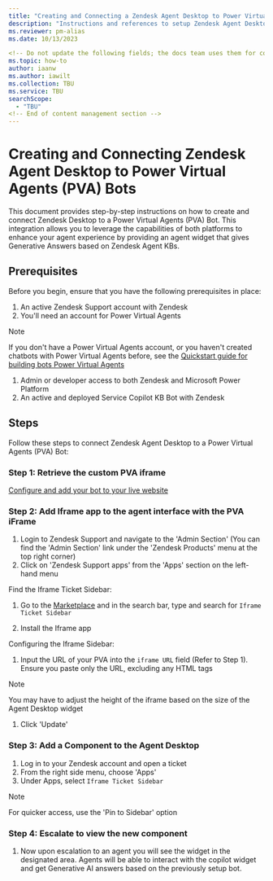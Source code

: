 ```yaml
---
title: "Creating and Connecting a Zendesk Agent Desktop to Power Virtual Agents (PVA)"
description: "Instructions and references to setup Zendesk Agent Desktop Console to connect with Service Copilot PVA"
ms.reviewer: pm-alias
ms.date: 10/13/2023

<!-- Do not update the following fields; the docs team uses them for content management -->
ms.topic: how-to
author: iaanw
ms.author: iawilt
ms.collection: TBU
ms.service: TBU
searchScope:
  - "TBU"
<!-- End of content management section -->
---
```


# Creating and Connecting Zendesk Agent Desktop to Power Virtual Agents (PVA) Bots

This document provides step-by-step instructions on how to create and connect Zendesk Desktop to a Power Virtual Agents (PVA) Bot. This integration allows you to leverage the capabilities of both platforms to enhance your agent experience by providing an agent widget that gives Generative Answers based on Zendesk Agent KBs.

## Prerequisites

Before you begin, ensure that you have the following prerequisites in place:

1. An active Zendesk Support account with Zendesk
1. You'll need an account for Power Virtual Agents 

  > [!NOTE]
  > If you don't have a Power Virtual Agents account, or you haven't created chatbots with Power Virtual Agents before, see the [Quickstart guide for building bots Power Virtual Agents](fundamentals-get-started.md?tabs=web)

1. Admin or developer access to both Zendesk and Microsoft Power Platform
1. An active and deployed Service Copilot KB Bot with Zendesk

## Steps

Follow these steps to connect Zendesk Agent Desktop to a Power Virtual Agents (PVA) Bot:

### Step 1: Retrieve the custom PVA iframe

[Configure and add your bot to your live website](https://learn.microsoft.com/en-us/power-virtual-agents/publication-connect-bot-to-web-channels?tabs=web)

### Step 2: Add Iframe app to the agent interface with the PVA iFrame


1. Login to Zendesk Support and navigate to the 'Admin Section' (You can find the 'Admin Section' link under the 'Zendesk Products' menu at the top right corner)
1. Click on 'Zendesk Support apps' from the 'Apps' section on the left-hand menu


Find the Iframe Ticket Sidebar:

1. Go to the  [Marketplace](https://www.zendesk.com/marketplace/apps/support/124716/iframe-ticket-sidebar/) and in the search bar, type and search for `Iframe Ticket Sidebar`

1. Install the Iframe app



 Configuring the Iframe Sidebar:

  1. Input the URL of your PVA into the `iframe URL` field (Refer to Step 1). Ensure you paste only the URL, excluding any HTML tags

> [!NOTE]
> You may have to adjust the height of the iframe based on the size of the Agent Desktop widget

1. Click 'Update'

### Step 3: Add a Component to the Agent Desktop 

1. Log in to your Zendesk account and open a ticket 
2. From the right side menu, choose 'Apps'
3.  Under Apps, select `Iframe Ticket Sidebar`

  > [!NOTE]
  > For quicker access, use the 'Pin to Sidebar' option

### Step 4: Escalate to view the new component

1. Now upon escalation to an agent you will see the widget in the designated area. Agents will be able to interact with the copilot widget and get Generative AI answers based on the previously setup bot.